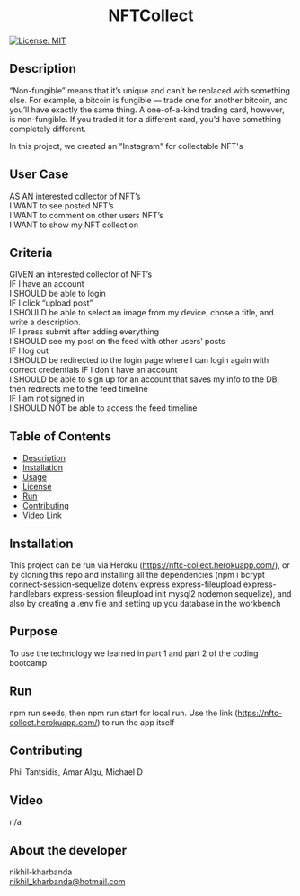 
<h1 align="center">NFTCollect </h1>

  [![License: MIT](https://img.shields.io/badge/License-MIT-yellow.svg)](https://opensource.org/licenses/MIT) <br />

## Description
  “Non-fungible” means that it’s unique and can’t be replaced with something else. For example, a bitcoin is fungible — trade one for another bitcoin, and you’ll have exactly the same thing. A one-of-a-kind trading card, however, is non-fungible. If you traded it for a different card, you’d have something completely different. 

  In this project, we created an "Instagram" for collectable NFT's

## User Case

AS AN interested collector of NFT’s  
I WANT to see posted NFT’s   
I WANT to comment on other users NFT’s  
I WANT to show my NFT collection  

## Criteria

GIVEN an interested collector of NFT’s  
IF I have an account  
I SHOULD be able to login  
IF I click “upload post”   
I SHOULD be able to select an image from my device, chose a title, and write a description.  
IF I press submit after adding everything   
I SHOULD see my post on the feed with other users’ posts  
IF I log out  
I SHOULD be redirected to the login page where I can login again with correct credentials
IF I don't have an account   
I SHOULD be able to sign up for an account that saves my info to the DB, then redirects me to the feed timeline  
IF I am not signed in  
I SHOULD NOT be able to access the feed timeline  

## Table of Contents
  - [Description](#description)
  - [Installation](#installation)
  - [Usage](#usage)
  - [License](#license)
  - [Run](#run)
  - [Contributing](#contributing)
  - [Video Link](#video)  

## Installation
  This project can be run via Heroku (https://nftc-collect.herokuapp.com/), or by cloning this repo and installing all the dependencies (npm i bcrypt connect-session-sequelize dotenv express express-fileupload express-handlebars express-session fileupload init mysql2 nodemon sequelize), and also by creating a .env file and setting up you database in the workbench

## Purpose
  To use the technology we learned in part 1 and part 2 of the coding bootcamp

## Run
  npm run seeds, then npm run start for local run. Use the link (https://nftc-collect.herokuapp.com/) to run the app itself

## Contributing
  Phil Tantsidis, Amar Algu, Michael D

## Video
  n/a

## About the developer 
  nikhil-kharbanda <br >
  nikhil_kharbanda@hotmail.com

  


